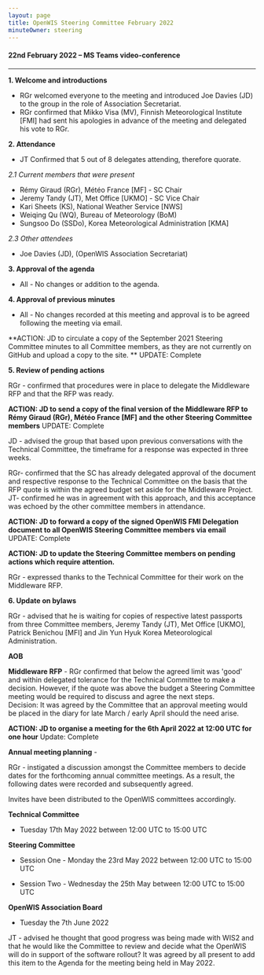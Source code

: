 ```yaml
---
layout: page
title: OpenWIS Steering Committee February 2022
minuteOwner: steering
---
```


#### 22nd February 2022 – MS Teams video-conference

---
**1. Welcome and introductions**

  - RGr welcomed everyone to the meeting and introduced Joe Davies (JD) to the group in the role of Association Secretariat.
  - RGr confirmed that Mikko Visa (MV), Finnish Meteorological Institute [FMI] had sent his apologies in advance of the meeting and delegated his vote to RGr.

**2. Attendance**

  - JT Confirmed that 5 out of 8 delegates attending, therefore quorate.

*2.1 Current members that were present*

  - Rémy Giraud (RGr), Météo France [MF] - SC Chair
  -	Jeremy Tandy (JT), Met Office [UKMO] - SC Vice Chair
  -	Kari Sheets (KS), National Weather Service [NWS]
  - Weiqing Qu (WQ), Bureau of Meteorology (BoM)
  -	Sungsoo Do (SSDo), Korea Meteorological Administration [KMA]

*2.3 Other attendees*

  - Joe Davies (JD), (OpenWIS Association Secretariat)
  
**3. Approval of the agenda**

 -   All - No changes or addition to the agenda.

**4. Approval of previous minutes**

  -  All - No changes recorded at this meeting and approval is to be agreed following the meeting via email.

**ACTION: JD to circulate a copy of the September 2021 Steering Committee minutes to all Committee members, as they are not currently on GitHub and upload a copy to the site. ** UPDATE: Complete

**5. Review of pending actions**

RGr - confirmed that procedures were in place to delegate the Middleware RFP and that the RFP was ready. 

**ACTION: JD to send a copy of the final version of the Middleware RFP to Rémy Giraud (RGr), Météo France [MF] and the other Steering Committee members** UPDATE: Complete

JD - advised the group that based upon previous conversations with the Technical Committee, the timeframe for a response was expected in three weeks. 

RGr- confirmed that the SC has already delegated approval of the document and respective response to the Technical Committee on the basis that the RFP quote is within the agreed budget set aside for the Middleware Project. 
JT- confirmed he was in agreement with this approach, and this acceptance was echoed by the other committee members in attendance. 

**ACTION: JD to forward a copy of the signed OpenWIS FMI Delegation document to all OpenWIS Steering Committee members via email** UPDATE: Complete

**ACTION: JD to update the Steering Committee members on pending actions which require attention.**

RGr - expressed thanks to the Technical Committee for their work on the Middleware RFP. 

**6. Update on bylaws**

RGr - advised that he is waiting for copies of respective latest passports from three Committee members,  Jeremy Tandy (JT), Met Office [UKMO], Patrick Benichou [MFI] and Jin Yun Hyuk  Korea Meteorological Administration.

**AOB**

**Middleware RFP** - RGr confirmed that below the agreed limit was 'good' and within delegated tolerance for the Technical Committee to make a decision. However, if the quote was above the budget a Steering Committee meeting would be required to discuss and agree the next steps.  
Decision: It was agreed by the Committee that an approval meeting would be placed in the diary for late March / early April should the need arise. 

**ACTION: JD to organise a meeting for the 6th April 2022 at 12:00 UTC for one hour** Update: Complete

**Annual meeting planning** - 

RGr - instigated a discussion amongst the Committee members to decide dates for the forthcoming annual committee meetings. As a result, the following dates were recorded and subsequently agreed. 

Invites have been distributed to the OpenWIS committees accordingly. 

**Technical Committee**

- Tuesday 17th May 2022 between 12:00 UTC to 15:00 UTC

**Steering Committee**

- Session One - Monday the 23rd May 2022 between 12:00 UTC to 15:00 UTC

- Session Two - Wednesday the 25th May between 12:00 UTC to 15:00 UTC

**OpenWIS Association Board**

- Tuesday the 7th June 2022

JT - advised he thought that good progress was being made with WIS2 and that he would like the Committee to review and decide what the OpenWIS will do in support of the software rollout? It was agreed by all present to add this item to the Agenda for the meeting being held in May 2022. 




